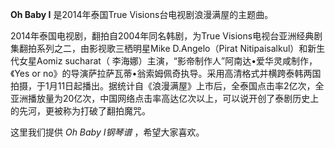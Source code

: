 

**Oh Baby I** 是2014年泰国True Visions台电视剧浪漫满屋的主题曲。

  
2014年泰国电视剧，翻拍自2004年同名韩剧，为True Visions电视台亚洲经典剧集翻拍系列之二，由影视歌三栖明星Mike
D.Angelo（Pirat Nitipaisalkul）和新生代女星Aomiz sucharat（
李海娜）主演，“影帝制作人”阿南达•爱华灵咸制作，《Yes or
no》的导演萨拉萨瓦蒂•翁索姆佩奇执导。采用高清格式并横跨泰韩两国拍摄，于1月11日起播出。据统计自《浪漫满屋》上市后，全泰国点击率2亿次，全亚洲播放量为20亿次，中国网络点击率高达亿次以上，可以说开创了泰剧历史上的先河，更被称为打破了翻拍魔咒。

  
这里我们提供 _Oh Baby I钢琴谱_ ，希望大家喜欢。

